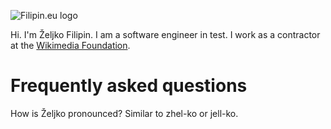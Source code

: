 ![Filipin.eu logo](https://filipin.eu/assets/filipin.png)

Hi. I'm Željko Filipin. I am a software engineer in test. I work as a contractor at the [Wikimedia Foundation](https://wikimediafoundation.org/).

# Frequently asked questions

How is Željko pronounced? Similar to zhel-ko or jell-ko.
